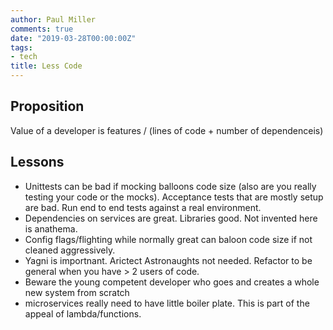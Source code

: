 ```yaml
---
author: Paul Miller
comments: true
date: "2019-03-28T00:00:00Z"
tags:
- tech
title: Less Code
---
```

## Proposition
Value of a developer is features / (lines of code + number of dependenceis)
## Lessons
* Unittests can be bad if mocking balloons code size (also are you really testing your code or the mocks). Acceptance tests that are mostly setup are bad. Run end to end tests against a real environment.
* Dependencies on services are great. Libraries good. Not invented here is anathema. 
* Config flags/flighting while normally great can baloon code size if not cleaned aggressively.
* Yagni is importnant. Arictect Astronaughts not needed. Refactor to be general when you have > 2 users of code.
* Beware the young competent developer who goes and creates a whole new system from scratch
* microservices really need to have little boiler plate. This is part of the appeal of lambda/functions. 


